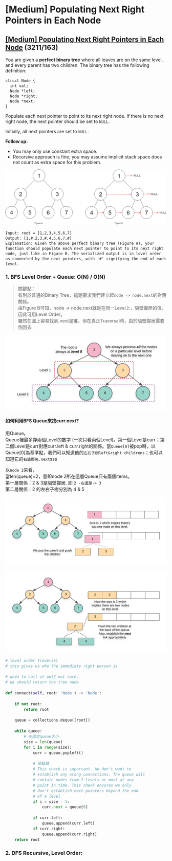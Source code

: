 # \[Medium\] Populating Next Right Pointers in Each Node

## [\[Medium\] Populating Next Right Pointers in Each Node](https://leetcode.com/problems/populating-next-right-pointers-in-each-node/)    \(3211/163\)

You are given a **perfect binary tree** where all leaves are on the same level, and every parent has two children. The binary tree has the following definition:

```text
struct Node {
  int val;
  Node *left;
  Node *right;
  Node *next;
}
```

Populate each next pointer to point to its next right node. If there is no next right node, the next pointer should be set to `NULL`.

Initially, all next pointers are set to `NULL`.

**Follow up:**

* You may only use constant extra space.
* Recursive approach is fine, you may assume implicit stack space does not count as extra space for this problem.

![](../../.gitbook/assets/image%20%2859%29.png)

```text
Input: root = [1,2,3,4,5,6,7]
Output: [1,#,2,3,#,4,5,6,7,#]
Explanation: Given the above perfect binary tree (Figure A), your function should populate each next pointer to point to its next right node, just like in Figure B. The serialized output is in level order as connected by the next pointers, with '#' signifying the end of each level.
```



### 1. BFS Level Order + Queue:     O\(N\) / O\(N\)

> 關鍵點：  
> 有別於普通的Binary Tree，這題要求我們建立起`node -> node.next`的對應關係。  
> 由Figure B可知，node -&gt; node.next就是在同一Level上，隔壁鄰居的值，因此可用Level Order。  
> 雖然在圖上容易找到.next是誰，但在真正Traversal時，由於隔壁鄰居需要倒回去

![](../../.gitbook/assets/image%20%2858%29.png)

#### 如何利用BFS Queue來找curr.next?

用Queue。  
Queue裡最多存兩個Level的數字 \(一次只看兩個Level\)。第一個Level是curr；第二個Level是curr對應curr.left & curr.right的關係。當`Queue[0]`被pop時，以Queue\[0\]為基準點，我們可以知道他的`左右子樹left&right childrens`；也可以知道它的`右邊鄰居.next`sss

以`node 2`來看，  
當len\(queue\)=2，意即node 2所在這層Queue只有兩個items。  
第一層關係：2 & 3是隔壁鄰居, 即 `2 -右邊是-> 3`  
第二層關係：2 的左右子樹分別為 4 & 5

![](../../.gitbook/assets/image%20%2856%29.png)

![](../../.gitbook/assets/image%20%2857%29.png)

```python
# level order traversal
# this gives us who the immediate right person is

# when to call it out? not sure.
# we should return the tree node

def connect(self, root: 'Node') -> 'Node':
    
    if not root:
        return root
    
    queue = collections.deque([root])
            
    while queue:
        # 先固定queue大小
        size = len(queue)
        for i in range(size):
            curr = queue.popleft()
            
            # 易錯點
            # This check is important. We don't want to
            # establish any wrong connections. The queue will
            # contain nodes from 2 levels at most at any
            # point in time. This check ensures we only 
            # don't establish next pointers beyond the end
            # of a level
            if i < size - 1:
                curr.next = queue[0]
            
            if curr.left:
                queue.append(curr.left)
            if curr.right:
                queue.append(curr.right)
    return root
```

### 2. DFS Recursive, Level Order: 

 

